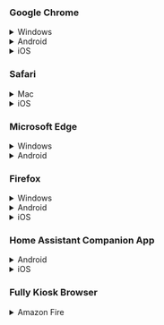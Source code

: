 ### Google Chrome
<details><summary>Windows</summary>

- At the top right, click More and then **Settings**
- Click the **Privacy and Security** tab on the right
- Click **Clear browsing data**
- Select the time range **All time**
- Uncheck *Browsing history* and *Cookies and other site data*
- With *Cached images and files* selected, click **Clear data**
- Close the Settings tab

</details>
<details><summary>Android</summary>

- At the top right, tap More and then **Settings**
- Tap **Privacy and Security**
- Tap **Clear browsing data**
- Select the time range **All time**
- Uncheck *Browsing history* and *Cookies and site data*
- With *Cached images and files* checked, tap **Clear data**
- If shown *Also clear data from these sites?*, select appropriately and tap **Clear**
- Tap **OK, got it** if notified of cleared data on synced devices
- Tap the Back arrow twice to close Settings

</details>
<details><summary>iOS</summary>

- Tap More and then **Clear Browsing Data**
- Uncheck *Browsing history* and *Cookies and site data*
- With *Cached images and files* checked, tap **Clear browsing data**
- At the top right, tap Done.

</details>

### Safari

<details><summary>Mac</summary>

- Navigate to the page
- Press <kbd>Option+Cmd+E</kbd> to clear the cache
- Press <kbd>Cmd+R</kbd> to reload the page

</details>

<details><summary>iOS</summary>

- Go to Settings > Safari > Advanced > Website Data.
- Tap Remove All Website Data.

</details>

### Microsoft Edge
<details><summary>Windows</summary>
  
- Click Menu (the three dots at the top right of the window) and select **Settings**
- Click the **Privacy, search and services** pane
- In the *Clear browsing data* section, click **Choose what to clear**
- Select Time Range of **All time**
- Uncheck everything except *Cached images and files*
- Click **Clear now**
- Close the Settings tab

</details>
<details><summary>Android</summary>
  
- Tap Menu (the three dots at the bottom of the screen), and select **Settings**
- Tap **Privacy and Security**
- Tap **Clear browsing data**
- Uncheck everything except *Cached images and files*
- Tap **Clear data**
- Press the Back arrow twice to exit Settings

</details>
  
### Firefox

<details><summary>Windows</summary>

- Click the Menu button and select **Settings**
- Select the **Privacy and Security** pane
- In the *Cookies and Site Data* section, click **Clear Data**
- Uncheck *Cookies and Site Data*
- With *Cached Web Content* checked, click **Clear**
- Close the Settings tab

</details>
<details><summary>Android</summary>

- Tap Menu (the three dots at the bottom of the screen), and select **Settings**
- Tap **Delete browsing data**
- Uncheck everything except *Cached images and files**
- Tap **Delete browsing data**
- Tap **Delete**
- Press the Back arrow twice to close the Settings

</details>
<details><summary>iOS</summary>

- At the bottom of the screen, tap the menu button
- Tap **Settings**
- Under the *Privacy* section, tap **Data Management**
- Tap **Website Data**
- Tap the site you want to clear or select Show More to find the site you want to clear
- At the bottom of the list, select **Clear Items**

</details>

### Home Assistant Companion App 

<details><summary>Android</summary>

- Go to **Settings**
- Tap **Apps**
- Tap **Home Assistant**
- Tap **Storage**
- Tap **Clear cache**
- Tap the Back arrow
- Tap **Force stop** and **OK**
- Tap **Open** to reopen the app

</details>
<details><summary>iOS</summary>
  
- Go to Home Assistant Settings
- Select **Companion App** (near the bottom)
- Select **Debugging** (at the bottom)
- Tap **Reset Frontend Cache**

</details>

### Fully Kiosk Browser

<details><summary>Amazon Fire</summary>

- Exit Fully Kiosk Browser (swipe from the left side of the screen and tap **Exit Fully**, confirming if asked)
- Go to **Settings** for the tablet (swipe down from the top of the screen twice and tap the Gear icon)
- Tap **Apps & Notifications**
- Tap **Fully Kiosk Browser** (or **See all xx apps** if not listed in Recently opened apps)
- Tap **Storage**
- Tap **Clear cache**
- Close Settings
- Reopen Fully Kiosk Browser

</details>
